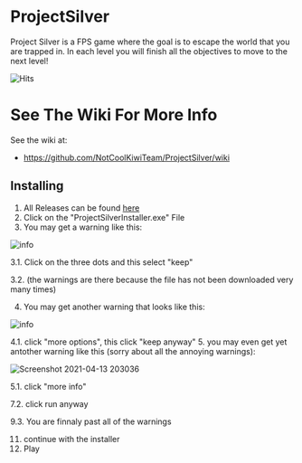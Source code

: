 # ProjectSilver
Project Silver is a FPS game where the goal is to escape the world that you are trapped in. In each level you will finish all the objectives to move to the next level!

![Hits](https://hitcounter.pythonanywhere.com/count/tag.svg?url=https://github.com/NotCoolKiwiTeam/ProjectSilver)

# See The Wiki For More Info #
See the wiki at:
- https://github.com/NotCoolKiwiTeam/ProjectSilver/wiki

## Installing

1. All Releases can be found [here](https://github.com/NotCoolKiwiTeam/ProjectSilver/releases)
2. Click on the "ProjectSilverInstaller.exe" File
3. You may get a warning like this:

![info](https://user-images.githubusercontent.com/60015960/114640452-c723bb80-9c95-11eb-8a04-713003da3007.png)

3.1. Click on the three dots and this select "keep"

3.2. (the warnings are there because the file has not been downloaded very many times)

4. You may get another warning that looks like this:

![info](https://user-images.githubusercontent.com/60015960/114640715-4a451180-9c96-11eb-870a-8985999b8136.png)

4.1. click "more options", this click "keep anyway"
5. you may even get yet antother warning like this (sorry about all the annoying warnings):

![Screenshot 2021-04-13 203036](https://user-images.githubusercontent.com/60015960/114641187-3bab2a00-9c97-11eb-9b30-4f903eb22257.png)

5.1. click "more info"

7.2. click run anyway

9.3. You are finnaly past all of the warnings

11. continue with the installer
12. Play

